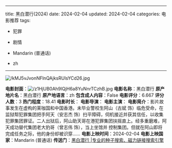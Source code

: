 
---
title: 黑白潜行(2024)
date: 2024-02-04
updated: 2024-02-04
categories: 电影推荐
tags:

- 犯罪
- 剧情

- Mandarin (普通话)
- zh
---

<img src="https://image.tmdb.org/t/p/original/kMJ5vJvonNFlnQAjksRUlsYCd26.jpg" alt="/kMJ5vJvonNFlnQAjksRUlsYCd26.jpg" title="/kMJ5vJvonNFlnQAjksRUlsYCd26.jpg">

**电影封面**：<img src="https://image.tmdb.org/t/p/w200/z1HjUB0Ah9lQjH6a8YuNnrTCzhB.jpg" alt="/z1HjUB0Ah9lQjH6a8YuNnrTCzhB.jpg" title="/z1HjUB0Ah9lQjH6a8YuNnrTCzhB.jpg">
**电影名称**：黑白潜行
**原产地片名**：黑白潜行
**原产地语言**：zh
**包含成人内容**：False
**电影评分**：6.667
**评分人数**：3
**热门程度**：18.41
**电影时长**：
**电影导演**：
**电影主演**：
**电影简介**：影片故事发生在虚构的莱咖国和中国香港。未毕业警校生阿山（古斌 饰）临危受命，在监狱帮犯罪集团把手阿天（安志杰 饰）扫平障碍，伺机接近并获其信任，以收集犯罪集团罪证。二人出狱后，阿山助天哥在港犯罪集团扶摇直上。经多重磨难，阿天成功替代集团老大豹哥（曾志伟 饰），当上坐馆并 控制集团。但就在阿山即将完成任务之际，他的身份却被识穿……
**电影上映时间**：2024-02-04
**电影上映国家**：Mandarin (普通话)
**传送门**：[黑白潜行 |专业的种子搜索、磁力链接搜索引擎](https://movie.amd794.com:2083/?search=%E9%BB%91%E7%99%BD%E6%BD%9C%E8%A1%8C&ordering=&mode=match_phrase&page_size=10&page=1)

